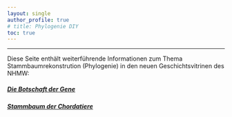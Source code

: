 ```yaml
---
layout: single
author_profile: true
# title: Phylogenie DIY
toc: true
---
```


****

Diese Seite enthält weiterführende Informationen zum Thema Stammbaumrekonstrution (Phylogenie) in den neuen Geschichtsvitrinen des NHMW:

##### [Die Botschaft der Gene](https://nhmvienna.github.io/Alignment/)

##### [Stammbaum der Chordatiere](https://nhmvienna.github.io/Phylogenie/)

